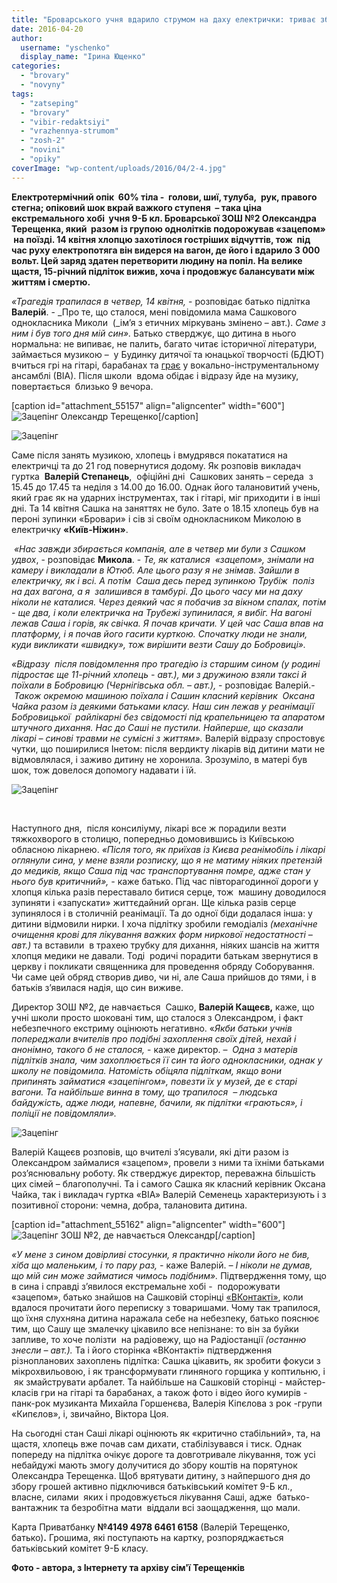 ```yaml
---
title: "Броварського учня вдарило струмом на даху електрички: триває збір коштів на лікування"
date: 2016-04-20
author: 
  username: "yschenko"
  display_name: "Ірина Ющенко"
categories: 
  - "brovary"
  - "novyny"
tags: 
  - "zatseping"
  - "brovary"
  - "vibir-redaktsiyi"
  - "vrazhennya-strumom"
  - "zosh-2"
  - "novini"
  - "opiky"
coverImage: "wp-content/uploads/2016/04/2-4.jpg"
---
```


**Електротермічний опік  60% тіла -  голови, шиї, тулуба,  рук, правого стегна; опіковий шок вкрай важкого ступеня  – така ціна екстремального хобі  учня 9-Б кл. Броварської ЗОШ №2 Олександра  Терещенка, який  разом із групою однолітків подорожував «зацепом»  на поїзді. 14 квітня хлопцю захотілося гостріших відчуттів, тож  під час руху електропотяга він видерся на вагон, де його і вдарило 3 000 вольт. Цей заряд здатен перетворити людину на попіл. На велике щастя, 15-річний підліток вижив, хоча і продовжує балансувати між життям і смертю.**

_«Трагедія трапилася в четвер, 14 квітня,_ - розповідає батько підлітка **Валерій**. - _Про те, що сталося, мені повідомила мама Сашкового однокласника Миколи  (_ім’я з етичних міркувань змінено – авт.). _Саме з ним і був того дня мій син»._ Батько стверджує, що дитина в нього нормальна: не випиває, не палить, багато читає історичної літератури, займається музикою –  у Будинку дитячої та юнацької творчості (БДЮТ) вчиться грі на гітарі, барабанах та [грає](http://vk.com/videos54979468?section=all) у вокально-інструментальному ансамблі (ВІА). Після школи  вдома обідає і відразу йде на музику, повертається  близько 9 вечора.

\[caption id="attachment\_55157" align="aligncenter" width="600"\]![Зацепінг](https://mpz.brovary.org/wp-content/uploads/2016/04/2-4.jpg) Олександр Терещенко\[/caption\]

![Зацепінг](https://mpz.brovary.org/wp-content/uploads/2016/04/3-2.jpg)

Саме після занять музикою, хлопець і вмудрявся покататися на електричці та до 21 год повернутися додому. Як розповів викладач гуртка  **Валерій Степанець**,  офіційні дні  Сашкових занять – середа  з 15.45 до 17.45 та неділя з 14.00 до 16.00. Однак його талановитий учень, який грає як на ударних інструментах, так і гітарі, міг приходити і в інші дні. Та 14 квітня Сашка на заняттях не було. Зате о 18.15 хлопець був на пероні зупинки «Бровари» і сів зі своїм однокласником Миколою в електричку **«Київ-Ніжин»**.

 _«Нас завжди збирається компанія, але в четвер ми були з Сашком удвох_, - розповідає **Микола**. - _Те, як каталися  «зацепом», знімали на камеру і викладали в Ютюб. Але цього разу я не знімав. Зайшли в електричку, як і всі. А потім  Саша десь перед зупинкою Трубіж  поліз на дах вагона, а я  залишився в тамбурі. До цього часу ми на даху ніколи не каталися. Через деякий час я побачив за вікном спалах, потім - ще два, і коли електричка на Трубежі зупинилася, я вибіг. На вагоні лежав Саша і горів, як свічка. Я почав кричати. У цей час Саша впав на платформу, і я почав його гасити курткою. Спочатку люди не знали, куди викликати «швидку», тож вирішити везти Сашу до Бобровиці»._

_«Відразу  після повідомлення про трагедію із старшим сином (у родині підростає ще 11-річний хлопець - авт.), ми з дружиною взяли таксі й поїхали в Бобровицю (Чернігівська обл. – авт.),_ \- розповідає Валерій.-  _Також окремою машиною поїхала і Сашин класний керівник  Оксана Чайка разом із деякими батьками класу. Наш син лежав у реанімації  Бобровицької  райлікарні без свідомості під крапельницею та апаратом штучного дихання. Нас до Саші не пустили. Найперше, що сказали лікарі – синові травми не сумісні з життям»._ Валерій відразу спростовує чутки, що поширилися Інетом: після вердикту лікарів від дитини мати не відмовлялася, і заживо дитину не хоронила. Зрозуміло, в матері був шок, тож довелося допомогу надавати і їй.

![Зацепінг](https://mpz.brovary.org/wp-content/uploads/2016/04/5-1.jpg)

 

Наступного дня,  після консиліуму, лікарі все ж порадили везти тяжкохворого в столицю, попередньо домовившись із Київською обласною лікарнею. _«Після того, як приїхав із Києва реанімобіль і лікарі оглянули сина, у мене взяли розписку, що я не матиму ніяких претензій до медиків, якщо Саша під час транспортування помре, адже стан у нього був критичний», -_ каже батько. Під час півторагодинної дороги у хлопця кілька разів переставало битися серце, тож  машину доводилося зупиняти і «запускати» життєдайний орган. Ще кілька разів серце зупинялося і в столичній реанімації. Та до одної біди додалася інша: у дитини відмовили нирки. І хоча підлітку зробили гемодіаліз _(механічне очищення крові для лікування важких форм ниркової недостатності – авт.)_ та вставили  в трахею трубку для дихання, ніяких шансів на життя хлопця медики не давали. Тоді  родичі порадити батькам звернутися в церкву і покликати священника для проведення обряду Соборування. Чи саме цей обряд створив диво, чи ні, але Саша прийшов до тями, і в  батьків з’явилася надія, що син виживе.

Директор ЗОШ №2, де навчається  Сашко, **Валерій Кащеєв,** каже, що учні школи просто шоковані тим, що сталося з Олександром, і факт небезпечного екстриму оцінюють негативно. «_Якби батьки учнів попереджали вчителів про подібні захоплення своїх дітей, нехай і анонімно, такого б не сталося,_ - каже директор. –  _Одна з матерів підлітків знала, чим захоплюється її син та його однокласники, однак у школу не повідомила. Натомість обіцяла підліткам, якщо вони припинять займатися «зацепінгом», повезти їх у музей, де є старі вагони. Та найбільше винна в тому, що трапилося  – людська байдужість, адже люди, напевне, бачили, як підлітки «граються», і поліції не повідомляли»._

![Зацепінг](https://mpz.brovary.org/wp-content/uploads/2016/04/1-4.jpg)

Валерій Кащеєв розповів, що вчителі з’ясували, які діти разом із Олександром займалися «зацепом», провели з ними та їхніми батьками роз’яснювальну роботу. Як стверджує директор, переважна більшість цих сімей – благополучні. Та і самого Сашка як класний керівник Оксана Чайка, так і викладач гуртка «ВІА» Валерій Семенець характеризують і з позитивної сторони: чемна, добра, талановита дитина.

\[caption id="attachment\_55162" align="aligncenter" width="600"\]![Зацепінг](https://mpz.brovary.org/wp-content/uploads/2016/04/7-4.jpg) ЗОШ №2, де навчається Олександр\[/caption\]

_«У мене з сином довірливі стосунки, я практично ніколи його не бив, хіба що маленьким, і то пару раз, -_ каже Валерій. _– І ніколи не думав, що мій син може займатися чимось подібним»._ Підтвердження тому, що в сина і справді з’явилося екстремальне хобі -  подорожувати «зацепом», батько знайшов на Сашковій сторінці [«ВКонтакті»](http://vk.com/gib_mir_deine_augen), коли вдалося прочитати його переписку з товаришами. Чому так трапилося, що їхня слухняна дитина наражала себе на небезпеку, батько пояснює тим, що Сашу ще змалечку цікавило все непізнане: то він за буйки запливе, то хоче полізти  на радіовежу, що на Радіостанції _(останню знесли – авт.)._ Та і його сторінка «ВКонтакті» підтвердження різнопланових захоплень підлітка: Сашка цікавить, як зробити фокуси з мікрохвильовою, і як трансформувати глиняного горщика у коптильню, і  як змайструвати арбалет. Та найбільше на Сашковій сторінці - майстер-класів гри на гітарі та барабанах, а також фото і відео його кумирів - панк-рок музиканта Михайла Горшенєва, Валерія Кіпєлова з рок -групи «Кипєлов», і, звичайно, Віктора Цоя.

На сьогодні стан Саші лікарі оцінюють як «критично стабільний», та, на щастя, хлопець вже почав сам дихати, стабілізувався і тиск. Однак попереду на підлітка очікує дороге та довготривале лікування, тож усі небайдужі мають змогу долучитися до збору коштів на порятунок  Олександра Терещенка. Щоб врятувати дитину, з найпершого дня до збору грошей активно підключився батьківський комітет 9-Б кл., власне, силами  яких і продовжується лікування Саші, адже  батько-вантажник та безробітна мати  віддали всі заощадження, що мали.

Карта Приватбанку **№4149 4978 6461 6158** (Валерій Терещенко, батько)**.** Грошима, які поступають на картку, розпоряджається батьківський комітет 9-Б класу.

**Фото - автора, з Інтернету та архіву сім'ї Терещенків**

